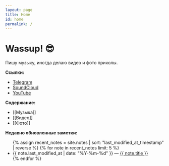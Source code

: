 ```yaml
---
layout: page
title: Home
id: home
permalink: /
---
```


# Wassup! 😎

Пишу музыку, иногда делаю видео и фото приколы.

<strong>Ссылки:</strong>
- [Telegram](https://t.me/dierehart)
- [SoundCloud](https://soundcloud.com/joyeuxrouge)
- [YouTube](https://www.youtube.com/@joyeuxrougem)

<strong>Содержание:</strong>
- [[Музыка]]
- [[Видео]]
- [[Фото]]

<strong>Недавно обновленные заметки:</strong>

<ul>
  {% assign recent_notes = site.notes | sort: "last_modified_at_timestamp" | reverse %}
  {% for note in recent_notes limit: 5 %}
    <li>
      {{ note.last_modified_at | date: "%Y-%m-%d" }} — <a class="internal-link" href="{{ site.baseurl }}{{ note.url }}">{{ note.title }}</a>
    </li>
  {% endfor %}
</ul>

<style>
  .wrapper {
    max-width: 46em;
  }
</style>
